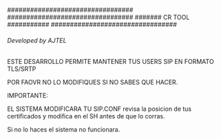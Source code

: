 #################################
#################################
#######    CR TOOL    ###########
#################################
###### Developed by AJTEL #######

ESTE DESARROLLO PERMITE MANTENER TUS USERS SIP EN FORMATO TLS/SRTP

POR FAOVR NO LO MODIFIQUES SI NO SABES QUE HACER.

IMPORTANTE:

EL SISTEMA MODIFICARA TU SIP.CONF
revisa la posicion de tus certificados y modifica en el SH antes de que lo corras.


Si no lo haces el sistema no funcionara.

